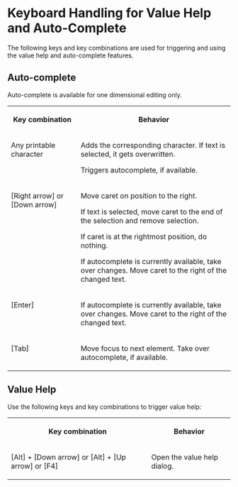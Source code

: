 <!-- loio182879fc8cd84672a11826f63450f258 -->

# Keyboard Handling for Value Help and Auto-Complete

The following keys and key combinations are used for triggering and using the value help and auto-complete features.



## Auto-complete

Auto-complete is available for one dimensional editing only.


<table>
<tr>
<th valign="top">

Key combination



</th>
<th valign="top">

Behavior



</th>
</tr>
<tr>
<td valign="top">

Any printable character



</td>
<td valign="top">

Adds the corresponding character. If text is selected, it gets overwritten.

Triggers autocomplete, if available.



</td>
</tr>
<tr>
<td valign="top">

[Right arrow\] or [Down arrow\]



</td>
<td valign="top">

Move caret on position to the right.

If text is selected, move caret to the end of the selection and remove selection.

If caret is at the rightmost position, do nothing.

If autocomplete is currently available, take over changes. Move caret to the right of the changed text.



</td>
</tr>
<tr>
<td valign="top">

[Enter\]



</td>
<td valign="top">

If autocomplete is currently available, take over changes. Move caret to the right of the changed text.



</td>
</tr>
<tr>
<td valign="top">

[Tab\]



</td>
<td valign="top">

Move focus to next element. Take over autocomplete, if available.



</td>
</tr>
</table>



## Value Help

Use the following keys and key combinations to trigger value help:


<table>
<tr>
<th valign="top">

Key combination



</th>
<th valign="top">

Behavior



</th>
</tr>
<tr>
<td valign="top">

 [Alt\] + [Down arrow\]  or  [Alt\] + [Up arrow\]  or [F4\] 



</td>
<td valign="top">

Open the value help dialog.



</td>
</tr>
</table>

